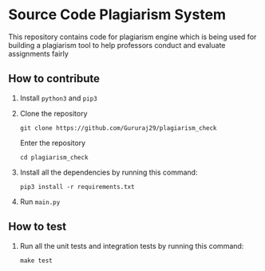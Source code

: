 # Source Code Plagiarism System

This repository contains code for plagiarism engine which is being used for building a plagiarism tool to help professors conduct and evaluate assignments fairly 

## How to contribute

1. Install `python3` and `pip3`

2. Clone the repository

   ```
   git clone https://github.com/Gururaj29/plagiarism_check
   ```

   Enter the repository
   
   ```
   cd plagiarism_check
   ```

3. Install all the dependencies by running this command:

   ``` 
   pip3 install -r requirements.txt
   ```

4. Run `main.py`

## How to test

1. Run all the unit tests and integration tests by running this command:

   ```
   make test
   ```
